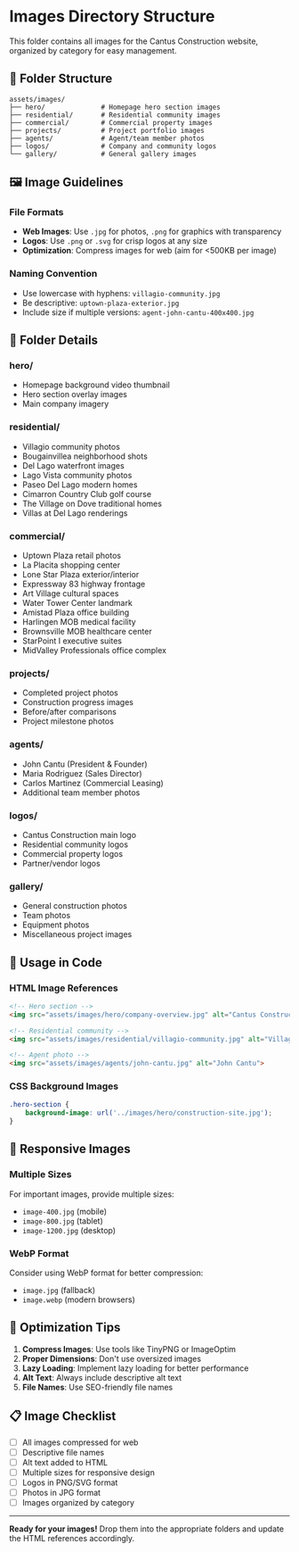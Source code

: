 # Images Directory Structure

This folder contains all images for the Cantus Construction website, organized by category for easy management.

## 📁 Folder Structure

```
assets/images/
├── hero/              # Homepage hero section images
├── residential/       # Residential community images
├── commercial/        # Commercial property images
├── projects/          # Project portfolio images
├── agents/            # Agent/team member photos
├── logos/             # Company and community logos
└── gallery/           # General gallery images
```

## 🖼️ Image Guidelines

### **File Formats**
- **Web Images**: Use `.jpg` for photos, `.png` for graphics with transparency
- **Logos**: Use `.png` or `.svg` for crisp logos at any size
- **Optimization**: Compress images for web (aim for <500KB per image)

### **Naming Convention**
- Use lowercase with hyphens: `villagio-community.jpg`
- Be descriptive: `uptown-plaza-exterior.jpg`
- Include size if multiple versions: `agent-john-cantu-400x400.jpg`

## 📂 Folder Details

### **hero/**
- Homepage background video thumbnail
- Hero section overlay images
- Main company imagery

### **residential/**
- Villagio community photos
- Bougainvillea neighborhood shots
- Del Lago waterfront images
- Lago Vista community photos
- Paseo Del Lago modern homes
- Cimarron Country Club golf course
- The Village on Dove traditional homes
- Villas at Del Lago renderings

### **commercial/**
- Uptown Plaza retail photos
- La Placita shopping center
- Lone Star Plaza exterior/interior
- Expressway 83 highway frontage
- Art Village cultural spaces
- Water Tower Center landmark
- Amistad Plaza office building
- Harlingen MOB medical facility
- Brownsville MOB healthcare center
- StarPoint I executive suites
- MidValley Professionals office complex

### **projects/**
- Completed project photos
- Construction progress images
- Before/after comparisons
- Project milestone photos

### **agents/**
- John Cantu (President & Founder)
- Maria Rodriguez (Sales Director)
- Carlos Martinez (Commercial Leasing)
- Additional team member photos

### **logos/**
- Cantus Construction main logo
- Residential community logos
- Commercial property logos
- Partner/vendor logos

### **gallery/**
- General construction photos
- Team photos
- Equipment photos
- Miscellaneous project images

## 🔧 Usage in Code

### **HTML Image References**
```html
<!-- Hero section -->
<img src="assets/images/hero/company-overview.jpg" alt="Cantus Construction">

<!-- Residential community -->
<img src="assets/images/residential/villagio-community.jpg" alt="Villagio Community">

<!-- Agent photo -->
<img src="assets/images/agents/john-cantu.jpg" alt="John Cantu">
```

### **CSS Background Images**
```css
.hero-section {
    background-image: url('../images/hero/construction-site.jpg');
}
```

## 📱 Responsive Images

### **Multiple Sizes**
For important images, provide multiple sizes:
- `image-400.jpg` (mobile)
- `image-800.jpg` (tablet)
- `image-1200.jpg` (desktop)

### **WebP Format**
Consider using WebP format for better compression:
- `image.jpg` (fallback)
- `image.webp` (modern browsers)

## 🚀 Optimization Tips

1. **Compress Images**: Use tools like TinyPNG or ImageOptim
2. **Proper Dimensions**: Don't use oversized images
3. **Lazy Loading**: Implement lazy loading for better performance
4. **Alt Text**: Always include descriptive alt text
5. **File Names**: Use SEO-friendly file names

## 📋 Image Checklist

- [ ] All images compressed for web
- [ ] Descriptive file names
- [ ] Alt text added to HTML
- [ ] Multiple sizes for responsive design
- [ ] Logos in PNG/SVG format
- [ ] Photos in JPG format
- [ ] Images organized by category

---

**Ready for your images!** Drop them into the appropriate folders and update the HTML references accordingly.
